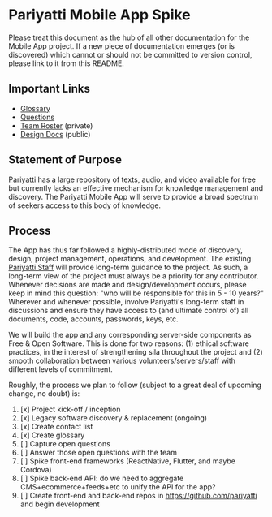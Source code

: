 # Pariyatti Mobile App Spike

Please treat this document as the hub of all other documentation for the Mobile App project. If a new piece of documentation emerges (or is discovered) which cannot or should not be committed to version control, please link to it from this README.


## Important Links

- [Glossary](https://github.com/Pariyatti/pariyatti-mobile-app-spike/blob/master/GLOSSARY.md)
- [Questions](https://github.com/Pariyatti/pariyatti-mobile-app-spike/blob/master/QUESTIONS.md)
- [Team Roster](https://drive.google.com/drive/folders/1RTAw2izD3m9hb79DJE2uu-4qepFby0px?usp=sharing) (private)
- [Design Docs](https://drive.google.com/drive/folders/1Iga6z-5tndLJ411XG5ibimLwNC5VZDVv?usp=sharing) (public)

## Statement of Purpose

[Pariyatti](https://www.pariyatti.org) has a large repository of texts, audio, and video available for free but currently lacks an effective mechanism for knowledge management and discovery. The Pariyatti Mobile App will serve to provide a broad spectrum of seekers access to this body of knowledge.


## Process

The App has thus far followed a highly-distributed mode of discovery, design, project management, operations, and development. The existing [Pariyatti Staff](https://pariyatti.org/About#section4) will provide long-term guidance to the project. As such, a long-term view of the project must always be a priority for any contributor. Whenever decisions are made and design/development occurs, please keep in mind this question: "who will be responsible for this in 5 - 10 years?" Wherever and whenever possible, involve Pariyatti's long-term staff in discussions and ensure they have access to (and ultimate control of) all documents, code, accounts, passwords, keys, etc.

We will build the app and any corresponding server-side components as Free & Open Software. This is done for two reasons: (1) ethical software practices, in the interest of strengthening sila throughout the project and (2) smooth collaboration between various volunteers/servers/staff with different levels of commitment.

Roughly, the process we plan to follow (subject to a great deal of upcoming change, no doubt) is:

1. [x] Project kick-off / inception
2. [x] Legacy software discovery & replacement (ongoing)
3. [x] Create contact list
4. [x] Create glossary
5. [ ] Capture open questions
6. [ ] Answer those open questions with the team
7. [ ] Spike front-end frameworks (ReactNative, Flutter, and maybe Cordova)
8. [ ] Spike back-end API: do we need to aggregate CMS+ecommerce+feeds+etc to unify the API for the app?
9. [ ] Create front-end and back-end repos in https://github.com/pariyatti and begin development

